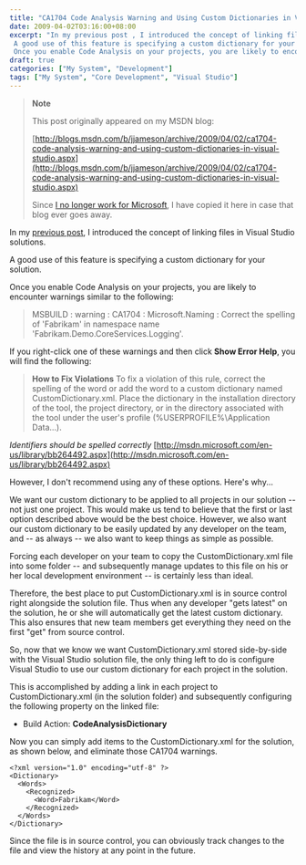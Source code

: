 ```yaml
---
title: "CA1704 Code Analysis Warning and Using Custom Dictionaries in Visual Studio"
date: 2009-04-02T03:16:00+08:00
excerpt: "In my previous post , I introduced the concept of linking files in Visual Studio solutions. 
 A good use of this feature is specifying a custom dictionary for your solution. 
 Once you enable Code Analysis on your projects, you are likely to encounter..."
draft: true
categories: ["My System", "Development"]
tags: ["My System", "Core Development", "Visual Studio"]
---
```


> **Note**
> 
> This post originally appeared on my MSDN blog:
> 
> [http://blogs.msdn.com/b/jjameson/archive/2009/04/02/ca1704-code-analysis-warning-and-using-custom-dictionaries-in-visual-studio.aspx](http://blogs.msdn.com/b/jjameson/archive/2009/04/02/ca1704-code-analysis-warning-and-using-custom-dictionaries-in-visual-studio.aspx)
> 
> Since [I no longer work for Microsoft](/blog/jjameson/2011/09/02/last-day-with-microsoft), I have copied it here in case that blog ever goes away.

In my [previous post](/blog/jjameson/2009/04/02/linked-files-in-visual-studio-solutions), I introduced the concept of linking files in Visual Studio solutions.

A good use of this feature is specifying a custom dictionary for your solution.

Once you enable Code Analysis on your projects, you are likely to encounter warnings similar to the following:

> MSBUILD : warning : CA1704 : Microsoft.Naming : Correct the spelling of 'Fabrikam'
> in namespace name 'Fabrikam.Demo.CoreServices.Logging'.

If you right-click one of these warnings and then click **Show Error Help**, you will find the following:

> **How to Fix Violations**
> To fix a violation of this rule, correct the spelling of the word or add the word to a custom dictionary named CustomDictionary.xml. Place the dictionary in the installation directory of the tool, the project directory, or in the directory associated with the tool under the user's profile (%USERPROFILE%\Application Data\...).

<cite>Identifiers should be spelled correctly</cite>
[http://msdn.microsoft.com/en-us/library/bb264492.aspx](http://msdn.microsoft.com/en-us/library/bb264492.aspx)

However, I don't recommend using any of these options. Here's why...

We want our custom dictionary to be applied to all projects in our solution -- not just one project. This would make us tend to believe that the first or last option described above would be the best choice. However, we also want our custom dictionary to be easily updated by any developer on the team, and -- as always -- we also want to keep things as simple as possible.

Forcing each developer on your team to copy the CustomDictionary.xml file into some folder -- and subsequently manage updates to this file on his or her local development environment -- is certainly less than ideal.

Therefore, the best place to put CustomDictionary.xml is in source control right alongside the solution file. Thus when any developer "gets latest" on the solution, he or she will automatically get the latest custom dictionary. This also ensures that new team members get everything they need on the first "get" from source control.

So, now that we know we want CustomDictionary.xml stored side-by-side with the Visual Studio solution file, the only thing left to do is configure Visual Studio to use our custom dictionary for each project in the solution.

This is accomplished by adding a link in each project to CustomDictionary.xml (in the solution folder) and subsequently configuring the following property on the linked file:

- Build Action: **CodeAnalysisDictionary**

Now you can simply add items to the CustomDictionary.xml for the solution, as shown below, and eliminate those CA1704 warnings.

```
<?xml version="1.0" encoding="utf-8" ?>
<Dictionary>
  <Words>
    <Recognized>
      <Word>Fabrikam</Word>
    </Recognized>
  </Words>
</Dictionary>
```

Since the file is in source control, you can obviously track changes to the file and view the history at any point in the future.

